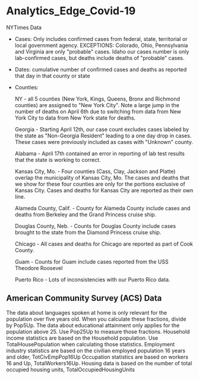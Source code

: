 # Analytics_Edge_Covid-19


NYTimes Data
  - Cases: Only includes confirmed cases from federal, state, territorial or local government agency. EXCEPTIONS: Colorado, Ohio, Pennsylvania and Virginia are only "probable" cases. Idaho our cases number is only lab-confirmed cases, but deaths include deaths of "probable" cases.
  - Dates: cumulative number of confirmed cases and deaths as reported that day in that county or state
  - Counties:

       NY - all 5 counties (New York, Kings, Queens, Bronx and Richmond counties) are assigned to "New York City". Note a large jump in the number of deaths on April 6th due to switching from data from New York City to data from New York state for deaths.

       Georgia - Starting April 12th, our case count excludes cases labeled by the state as "Non-Georgia Resident" leading to a one day drop in cases. These cases were previously included as cases with "Unknown" county.

      Alabama - April 17th contained an error in reporting of lab test results that the state is working to correct.

      Kansas City, Mo. - Four counties (Cass, Clay, Jackson and Platte) overlap the municipality of Kansas City, Mo. The cases and deaths that we show for these four counties are only for the portions exclusive of Kansas City. Cases and deaths for Kansas City are reported as their own line.

      Alameda County, Calif. - County for Alameda County include cases and deaths from Berkeley and the Grand Princess cruise ship.

      Douglas County, Neb. - Counts for Douglas County include cases brought to the state from the Diamond Princess cruise ship.

      Chicago - All cases and deaths for Chicago are reported as part of Cook County.

      Guam - Counts for Guam include cases reported from the USS Theodore Roosevel

      Puerto Rico - Lots of inconsistencies with our Puerto Rico data.

## American Community Survey (ACS) Data

The data about languages spoken at home is only relevant for the population over
five years old. When you calculate these fractions, divide by Pop5Up.
The data about educational attainment only applies for the population above 25.
Use Pop25Up to measure those fractions.
Household income statistics are based on the Household population. Use
TotalHousePopulation when calculating those statistics.
Employment industry statistics are based on the civilian employed population 16 years and
older, TotCivEmpPop16Up
Occupation statistics are based on workers 16 and Up, TotalWorkers16Up.
Housing data is based on the number of total occupied housing units,
TotalOccupiedHousingUnits
